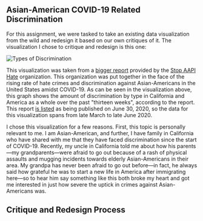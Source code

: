 ## Asian-American COVID-19 Related Discrimination 

For this assignment, we were tasked to take an existing data visualization from the wild and redesign it based on our own critiques of it. The visualization I chose to critique and redesign is this one:

![Types of Discrimination](https://i.imgur.com/nB6VsDw.png)

This visualization was taken from a [bigger report](https://secureservercdn.net/104.238.69.231/a1w.90d.myftpupload.com/wp-content/uploads/2020/10/Stop_AAPI_Hate_CA_Report_200630.pdf) provided by the [Stop AAPI Hate](https://stopaapihate.org/) organization. This organization was put together in the face of the rising rate of hate crimes and discrimination against Asian-Americans in the United States amidst COVID-19. As can be seen in the visualization above, this graph shows the amount of discrimination by type in California and America as a whole over the past "thirteen weeks", according to the report. This report [is listed](https://stopaapihate.org/reportsreleases/) as being published on June 30, 2020, so the data for this visualization spans from late March to late June 2020.  

I chose this visualization for a few reasons. First, this topic is personally relevant to me. I am Asian-American, and further, I have family in California who have shared with me that they have faced discrimination since the start of COVID-19. Recently, my uncle in California told me about how his parents&mdash;my grandparents&mdash;were afraid to go out because of a rash of physical assaults and mugging incidents towards elderly Asian-Americans in their area. My grandpa has never been afraid to go out before&mdash;in fact, he always said how grateful he was to start a new life in America after immigrating here&mdash;so to hear him say something like this both broke my heart and got me interested in just how severe the uptick in crimes against Asian-Americans was. 

## Critique and Redesign Process 

